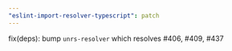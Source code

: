 ```yaml
---
"eslint-import-resolver-typescript": patch
---
```


fix(deps): bump `unrs-resolver` which resolves #406, #409, #437

